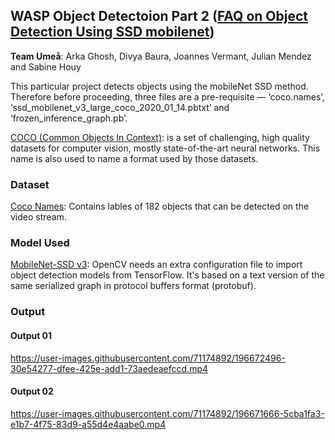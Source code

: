 ## WASP Object Detectoion Part 2 ([FAQ on Object Detection Using SSD mobilenet](https://madhumitamenon.medium.com/faq-on-object-detection-using-ssd-mobilenet-b8bf31924601))
**Team Umeå**: Arka Ghosh,  Divya Baura,  Joannes Vermant, Julian Mendez and Sabine Houy

This particular project detects objects using the mobileNet SSD method. Therefore before proceeding, three files are a pre-requisite — ‘coco.names’, ‘ssd_mobilenet_v3_large_coco_2020_01_14.pbtxt’ and ‘frozen_inference_graph.pb’.

[COCO (Common Objects In Context)](https://cocodataset.org/#home): is a set of challenging, high quality datasets for computer vision, mostly state-of-the-art neural networks. This name is also used to name a format used by those datasets.

### Dataset
[Coco Names](https://github.com/nightrome/cocostuff/blob/master/labels.md): Contains lables of 182 objects that can be detected on the video stream.

### Model Used
[MobileNet-SSD v3](https://github.com/opencv/opencv/wiki/TensorFlow-Object-Detection-API): OpenCV needs an extra configuration file to import object detection models from TensorFlow. It's based on a text version of the same serialized graph in protocol buffers format (protobuf).

### Output

#### Output 01
https://user-images.githubusercontent.com/71174892/196672496-30e54277-dfee-425e-add1-73aedeaefccd.mp4

#### Output 02
https://user-images.githubusercontent.com/71174892/196671666-5cba1fa3-e1b7-4f75-83d9-a55d4e4aabe0.mp4
